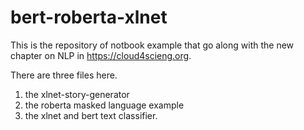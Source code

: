 # bert-roberta-xlnet
This is the repository of notbook example that go along with the new chapter on NLP in https://cloud4scieng.org.

There are three files here.   

1. the xlnet-story-generator
2. the roberta masked language example
3. the xlnet and bert text classifier.
